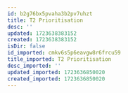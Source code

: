 ```yaml
---
id: b2g76bx5pvaha3b2pv7uhzt
title: T2 Prioritisation
desc: ''
updated: 1723638383152
created: 1723638383152
isDir: false
id_imported: cmkv6s5p6eavgw8r6frcu59
title_imported: T2 Prioritisation
desc_imported: ''
updated_imported: 1723636850020
created_imported: 1723636850020
---
```




